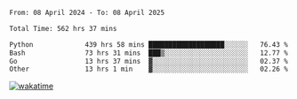 <!--START_SECTION:waka-->

```txt
From: 08 April 2024 - To: 08 April 2025

Total Time: 562 hrs 37 mins

Python             439 hrs 58 mins ███████████████████░░░░░░   76.43 %
Bash               73 hrs 31 mins  ███▒░░░░░░░░░░░░░░░░░░░░░   12.77 %
Go                 13 hrs 37 mins  ▓░░░░░░░░░░░░░░░░░░░░░░░░   02.37 %
Other              13 hrs 1 min    ▓░░░░░░░░░░░░░░░░░░░░░░░░   02.26 %
```

<!--END_SECTION:waka-->
[![wakatime](https://wakatime.com/badge/user/5f89a63a-5294-4958-ad30-2b3455e63f2a.svg)](https://wakatime.com/@5f89a63a-5294-4958-ad30-2b3455e63f2a)
